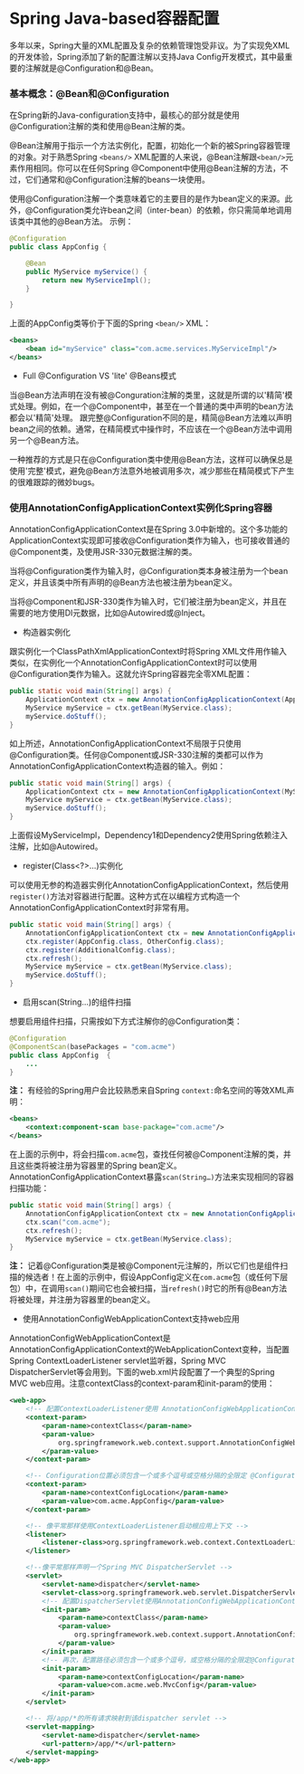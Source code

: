 Spring Java-based容器配置
==========

多年以来，Spring大量的XML配置及复杂的依赖管理饱受非议。为了实现免XML的开发体验，Spring添加了新的配置注解以支持Java Config开发模式，其中最重要的注解就是@Configuration和@Bean。

### 基本概念：@Bean和@Configuration

在Spring新的Java-configuration支持中，最核心的部分就是使用@Configuration注解的类和使用@Bean注解的类。

@Bean注解用于指示一个方法实例化，配置，初始化一个新的被Spring容器管理的对象。对于熟悉Spring `<beans/>` XML配置的人来说，@Bean注解跟`<bean/>`元素作用相同。你可以在任何Spring @Component中使用@Bean注解的方法，不过，它们通常和@Configuration注解的beans一块使用。

使用@Configuration注解一个类意味着它的主要目的是作为bean定义的来源。此外，@Configuration类允许bean之间（inter-bean）的依赖，你只需简单地调用该类中其他的@Bean方法。
示例：
```java
@Configuration
public class AppConfig {

    @Bean
    public MyService myService() {
        return new MyServiceImpl();
    }

}
```
上面的AppConfig类等价于下面的Spring `<bean/>` XML：
```xml
<beans>
    <bean id="myService" class="com.acme.services.MyServiceImpl"/>
</beans>
```
* Full @Configuration VS 'lite' @Beans模式

当@Bean方法声明在没有被@Conguration注解的类里，这就是所谓的以'精简'模式处理。例如，在一个@Component中，甚至在一个普通的类中声明的bean方法都会以'精简'处理。
跟完整@Configuration不同的是，精简@Bean方法难以声明bean之间的依赖。通常，在精简模式中操作时，不应该在一个@Bean方法中调用另一个@Bean方法。

一种推荐的方式是只在@Configuration类中使用@Bean方法，这样可以确保总是使用'完整'模式，避免@Bean方法意外地被调用多次，减少那些在精简模式下产生的很难跟踪的微妙bugs。

### 使用AnnotationConfigApplicationContext实例化Spring容器

AnnotationConfigApplicationContext是在Spring 3.0中新增的。这个多功能的ApplicationContext实现即可接收@Configuration类作为输入，也可接收普通的@Component类，及使用JSR-330元数据注解的类。

当将@Configuration类作为输入时，@Configuration类本身被注册为一个bean定义，并且该类中所有声明的@Bean方法也被注册为bean定义。

当将@Component和JSR-330类作为输入时，它们被注册为bean定义，并且在需要的地方使用DI元数据，比如@Autowired或@Inject。

* 构造器实例化

跟实例化一个ClassPathXmlApplicationContext时将Spring XML文件用作输入类似，在实例化一个AnnotationConfigApplicationContext时可以使用@Configuration类作为输入。这就允许Spring容器完全零XML配置：
```java
public static void main(String[] args) {
    ApplicationContext ctx = new AnnotationConfigApplicationContext(AppConfig.class);
    MyService myService = ctx.getBean(MyService.class);
    myService.doStuff();
}
```
如上所述，AnnotationConfigApplicationContext不局限于只使用@Configuration类。任何@Component或JSR-330注解的类都可以作为AnnotationConfigApplicationContext构造器的输入。例如：
```java
public static void main(String[] args) {
    ApplicationContext ctx = new AnnotationConfigApplicationContext(MyServiceImpl.class, Dependency1.class, Dependency2.class);
    MyService myService = ctx.getBean(MyService.class);
    myService.doStuff();
}
```
上面假设MyServiceImpl，Dependency1和Dependency2使用Spring依赖注入注解，比如@Autowired。

* register(Class<?>…​)实例化

可以使用无参的构造器实例化AnnotationConfigApplicationContext，然后使用`register()`方法对容器进行配置。这种方式在以编程方式构造一个AnnotationConfigApplicationContext时非常有用。
```java
public static void main(String[] args) {
    AnnotationConfigApplicationContext ctx = new AnnotationConfigApplicationContext();
    ctx.register(AppConfig.class, OtherConfig.class);
    ctx.register(AdditionalConfig.class);
    ctx.refresh();
    MyService myService = ctx.getBean(MyService.class);
    myService.doStuff();
}
```

* 启用scan(String…​)的组件扫描

想要启用组件扫描，只需按如下方式注解你的@Configuration类：
```java
@Configuration
@ComponentScan(basePackages = "com.acme")
public class AppConfig  {
    ...
}
```
**注：** 有经验的Spring用户会比较熟悉来自Spring `context:`命名空间的等效XML声明：
```xml
<beans>
    <context:component-scan base-package="com.acme"/>
</beans>
```
在上面的示例中，将会扫描`com.acme`包，查找任何被@Component注解的类，并且这些类将被注册为容器里的Spring bean定义。AnnotationConfigApplicationContext暴露`scan(String…​)`方法来实现相同的容器扫描功能：
```java
public static void main(String[] args) {
    AnnotationConfigApplicationContext ctx = new AnnotationConfigApplicationContext();
    ctx.scan("com.acme");
    ctx.refresh();
    MyService myService = ctx.getBean(MyService.class);
}
```
**注：** 记着@Configuration类是被@Component元注解的，所以它们也是组件扫描的候选者！在上面的示例中，假设AppConfig定义在`com.acme`包（或任何下层包）中，在调用`scan()`期间它也会被扫描，当`refresh()`时它的所有@Bean方法将被处理，并注册为容器里的bean定义。

* 使用AnnotationConfigWebApplicationContext支持web应用

AnnotationConfigWebApplicationContext是AnnotationConfigApplicationContext的WebApplicationContext变种，当配置Spring ContextLoaderListener servlet监听器，Spring MVC DispatcherServlet等会用到。下面的web.xml片段配置了一个典型的Spring MVC web应用。注意contextClass的context-param和init-param的使用：
```xml
<web-app>
    <!-- 配置ContextLoaderListener使用 AnnotationConfigWebApplicationContext代替默认的XmlWebApplicationContext -->
    <context-param>
        <param-name>contextClass</param-name>
        <param-value>
            org.springframework.web.context.support.AnnotationConfigWebApplicationContext
        </param-value>
    </context-param>

    <!-- Configuration位置必须包含一个或多个逗号或空格分隔的全限定 @Configuration类.组件扫描中要指定该全限定包.-->
    <context-param>
        <param-name>contextConfigLocation</param-name>
        <param-value>com.acme.AppConfig</param-value>
    </context-param>

    <!-- 像平常那样使用ContextLoaderListener启动根应用上下文 -->
    <listener>
        <listener-class>org.springframework.web.context.ContextLoaderListener</listener-class>
    </listener>

    <!--像平常那样声明一个Spring MVC DispatcherServlet -->
    <servlet>
        <servlet-name>dispatcher</servlet-name>
        <servlet-class>org.springframework.web.servlet.DispatcherServlet</servlet-class>
        <!-- 配置DispatcherServlet使用AnnotationConfigWebApplicationContext代替默认的XmlWebApplicationContext -->
        <init-param>
            <param-name>contextClass</param-name>
            <param-value>
                org.springframework.web.context.support.AnnotationConfigWebApplicationContext
            </param-value>
        </init-param>
        <!-- 再次，配置路径必须包含一个或多个逗号，或空格分隔的全限定@Configuration类 -->
        <init-param>
            <param-name>contextConfigLocation</param-name>
            <param-value>com.acme.web.MvcConfig</param-value>
        </init-param>
    </servlet>

    <!-- 将/app/*的所有请求映射到该dispatcher servlet -->
    <servlet-mapping>
        <servlet-name>dispatcher</servlet-name>
        <url-pattern>/app/*</url-pattern>
    </servlet-mapping>
</web-app>
```
